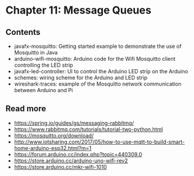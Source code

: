 # Chapter 11: Message Queues

## Contents
* javafx-mosquitto: Getting started example to demonstrate the use of Mosquitto in Java
* arduino-wifi-mosquitto: Arduino code for the Wifi Mosquitto client controlling the LED strip
* javafx-led-controller: UI to control the Arduino LED strip on the Arduino
* schemes: wiring scheme for the Arduino and LED strip
* wireshark-traces: example of the Mosquitto network communication between Arduino and Pi

## Read more
* https://spring.io/guides/gs/messaging-rabbitmq/
* https://www.rabbitmq.com/tutorials/tutorial-two-python.html
* https://mosquitto.org/download/
* http://www.iotsharing.com/2017/05/how-to-use-mqtt-to-build-smart-home-arduino-esp32.html?m=1
* https://forum.arduino.cc/index.php?topic=440309.0
* https://store.arduino.cc/arduino-uno-wifi-rev2
* https://store.arduino.cc/mkr-wifi-1010

